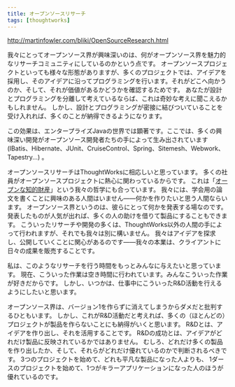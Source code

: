 ```yaml
---
title: オープンソースリサーチ
tags: [thoughtworks]
---
```


http://martinfowler.com/bliki/OpenSourceResearch.html

我々にとってオープンソース界が興味深いのは、何がオープンソース界を魅力的なリサーチコミュニティにしているのかという点です。
オープンソースプロジェクトといっても様々な形態がありますが、多くのプロジェクトでは、アイデアを採用し、そのアイデアに沿ってプログラミングを行います。それがどこへ向かうのか、そして、それが価値があるかどうかを確認するためです。
あなたが設計とプログラミングを分離して考えているならば、これは奇妙な考えに聞こえるかもしれません。
しかし、設計とプログラミングが密接に結びついていることを受け入れれば、多くのことが納得できるようになります。

この効果は、エンタープライズJavaの世界では顕著です。ここでは、多くの興味深い開発がオープンソース開発者たちの手によって生み出されています (IBatis、Hibernate、JUnit、CruiseControl、Spring、Sitemesh、Webwork、Tapestry...) 。

オープンソースリサーチはThoughtWorksに相応しいと思っています。
多くの社員がオープンソースプロジェクトに熱心に関わっているからです。
これは「[オープンな知的財産](/OpenIntellectualProperty)」という我々の哲学にも合っています。
我々には、学会用の論文を書くことに興味のある人間はいません——何かを作りたいと思う人間ならいます。
オープンソース界というのは、彼らにとって何かを発表する場なのです。
発表したものが人気が出れば、多くの人の助けを借りて製品にすることもできます。
こういったリサーチや開発の多くは、ThoughtWorks以外の人間の手によって行われますが、それでも我々は別に構いません。
我々はアイデアを探求し、公開していくことに関心があるのです——我々の本業は、クライアントに日々の成果を販売することです。

私は、このようなリサーチを行う時間をもっとみんなに与えたいと思っています。
現在、こういった作業は空き時間に行われています。みんなこういった作業が好きだからです。
しかし、いつかは、仕事中にこういったR&D活動を行えるようにしたいと思います。

オープンソース界は、バージョン1を作らずに消えてしまうからダメだと批判するひともいます。
しかし、これがR&D活動だと考えれば、多くの（ほとんどの）プロジェクトが製品を作らないことにも納得がいくと思います。
R&Dとは、アイデアを作り出し、それを活用することです。
R&Dの成功とは、アイデアがどれだけ製品に反映されているかではありません。
むしろ、どれだけ多くの製品を作り出したか、そして、それらがどれだけ優れているのかで判断されるべきです。
3つのプロジェクトを始めて、どれも平凡な製品になった人よりも、
1ダースのプロジェクトを始めて、1つがキラーアプリケーションになった人のほうが優れているのです。

